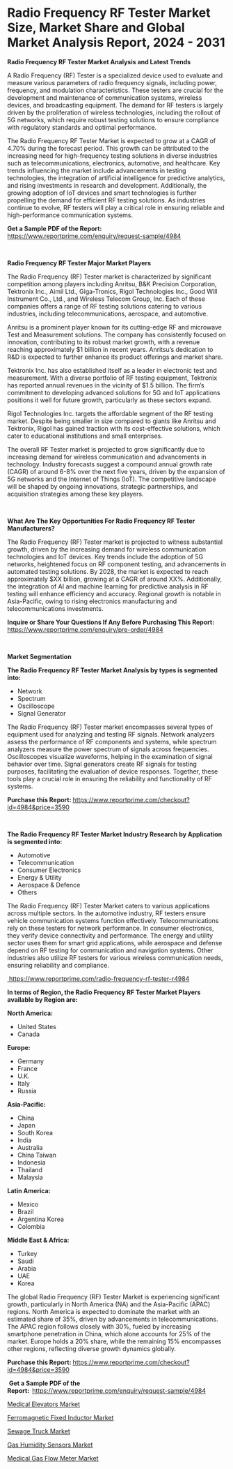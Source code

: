 <p><h1>Radio Frequency RF Tester Market Size, Market Share and Global Market Analysis Report, 2024 - 2031</h1></p><p><strong>Radio Frequency RF Tester Market Analysis and Latest Trends</strong></p>
<p><p>A Radio Frequency (RF) Tester is a specialized device used to evaluate and measure various parameters of radio frequency signals, including power, frequency, and modulation characteristics. These testers are crucial for the development and maintenance of communication systems, wireless devices, and broadcasting equipment. The demand for RF testers is largely driven by the proliferation of wireless technologies, including the rollout of 5G networks, which require robust testing solutions to ensure compliance with regulatory standards and optimal performance.</p><p>The Radio Frequency RF Tester Market is expected to grow at a CAGR of 4.70% during the forecast period. This growth can be attributed to the increasing need for high-frequency testing solutions in diverse industries such as telecommunications, electronics, automotive, and healthcare. Key trends influencing the market include advancements in testing technologies, the integration of artificial intelligence for predictive analytics, and rising investments in research and development. Additionally, the growing adoption of IoT devices and smart technologies is further propelling the demand for efficient RF testing solutions. As industries continue to evolve, RF testers will play a critical role in ensuring reliable and high-performance communication systems.</p></p>
<p><strong>Get a Sample PDF of the Report:&nbsp;</strong> <a href="https://www.reportprime.com/enquiry/request-sample/4984">https://www.reportprime.com/enquiry/request-sample/4984</a></p>
<p>&nbsp;</p>
<p><strong>Radio Frequency RF Tester Major Market Players</strong></p>
<p><p>The Radio Frequency (RF) Tester market is characterized by significant competition among players including Anritsu, B&K Precision Corporation, Tektronix Inc., Aimil Ltd., Giga-Tronics, Rigol Technologies Inc., Good Will Instrument Co., Ltd., and Wireless Telecom Group, Inc. Each of these companies offers a range of RF testing solutions catering to various industries, including telecommunications, aerospace, and automotive.</p><p>Anritsu is a prominent player known for its cutting-edge RF and microwave Test and Measurement solutions. The company has consistently focused on innovation, contributing to its robust market growth, with a revenue reaching approximately $1 billion in recent years. Anritsu’s dedication to R&D is expected to further enhance its product offerings and market share.</p><p>Tektronix Inc. has also established itself as a leader in electronic test and measurement. With a diverse portfolio of RF testing equipment, Tektronix has reported annual revenues in the vicinity of $1.5 billion. The firm’s commitment to developing advanced solutions for 5G and IoT applications positions it well for future growth, particularly as these sectors expand.</p><p>Rigol Technologies Inc. targets the affordable segment of the RF testing market. Despite being smaller in size compared to giants like Anritsu and Tektronix, Rigol has gained traction with its cost-effective solutions, which cater to educational institutions and small enterprises.</p><p>The overall RF Tester market is projected to grow significantly due to increasing demand for wireless communication and advancements in technology. Industry forecasts suggest a compound annual growth rate (CAGR) of around 6-8% over the next five years, driven by the expansion of 5G networks and the Internet of Things (IoT). The competitive landscape will be shaped by ongoing innovations, strategic partnerships, and acquisition strategies among these key players.</p></p>
<p>&nbsp;</p>
<p><strong>What Are The Key Opportunities For Radio Frequency RF Tester Manufacturers?</strong></p>
<p><p>The Radio Frequency (RF) Tester market is projected to witness substantial growth, driven by the increasing demand for wireless communication technologies and IoT devices. Key trends include the adoption of 5G networks, heightened focus on RF component testing, and advancements in automated testing solutions. By 2028, the market is expected to reach approximately $XX billion, growing at a CAGR of around XX%. Additionally, the integration of AI and machine learning for predictive analysis in RF testing will enhance efficiency and accuracy. Regional growth is notable in Asia-Pacific, owing to rising electronics manufacturing and telecommunications investments.</p></p>
<p><strong>Inquire or Share Your Questions If Any Before Purchasing This Report:</strong> <a href="https://www.reportprime.com/enquiry/pre-order/4984">https://www.reportprime.com/enquiry/pre-order/4984</a></p>
<p>&nbsp;</p>
<p><strong>Market Segmentation</strong></p>
<p><strong>The Radio Frequency RF Tester Market Analysis by types is segmented into:</strong></p>
<p><ul><li>Network</li><li>Spectrum</li><li>Oscilloscope</li><li>Signal Generator</li></ul></p>
<p><p>The Radio Frequency (RF) Tester market encompasses several types of equipment used for analyzing and testing RF signals. Network analyzers assess the performance of RF components and systems, while spectrum analyzers measure the power spectrum of signals across frequencies. Oscilloscopes visualize waveforms, helping in the examination of signal behavior over time. Signal generators create RF signals for testing purposes, facilitating the evaluation of device responses. Together, these tools play a crucial role in ensuring the reliability and functionality of RF systems.</p></p>
<p><strong>Purchase this Report:&nbsp;</strong><a href="https://www.reportprime.com/checkout?id=4984&price=3590">https://www.reportprime.com/checkout?id=4984&price=3590</a></p>
<p>&nbsp;</p>
<p><strong>The Radio Frequency RF Tester Market Industry Research by Application is segmented into:</strong></p>
<p><ul><li>Automotive</li><li>Telecommunication</li><li>Consumer Electronics</li><li>Energy & Utility</li><li>Aerospace & Defence</li><li>Others</li></ul></p>
<p><p>The Radio Frequency (RF) Tester Market caters to various applications across multiple sectors. In the automotive industry, RF testers ensure vehicle communication systems function effectively. Telecommunications rely on these testers for network performance. In consumer electronics, they verify device connectivity and performance. The energy and utility sector uses them for smart grid applications, while aerospace and defense depend on RF testing for communication and navigation systems. Other industries also utilize RF testers for various wireless communication needs, ensuring reliability and compliance.</p></p>
<p><a href="https://www.reportprime.com/radio-frequency-rf-tester-r4984">&nbsp;https://www.reportprime.com/radio-frequency-rf-tester-r4984</a></p>
<p><strong>In terms of Region, the Radio Frequency RF Tester Market Players available by Region are:</strong></p>
<p>
    <p> <strong> North America: </strong>
        <ul>
            <li>United States</li>
            <li>Canada</li>
        </ul>
        </p> 
    <p> <strong> Europe: </strong>
        <ul>
            <li>Germany</li>
            <li>France</li>
            <li>U.K.</li>
            <li>Italy</li>
            <li>Russia</li>
        </ul>
        </p> 
    <p> <strong> Asia-Pacific: </strong>
        <ul>
            <li>China</li>
            <li>Japan</li>
            <li>South Korea</li>
            <li>India</li>
            <li>Australia</li>
            <li>China Taiwan</li>
            <li>Indonesia</li>
            <li>Thailand</li>
            <li>Malaysia</li>
        </ul>
        </p> 
    <p> <strong> Latin America: </strong>
        <ul>
            <li>Mexico</li>
            <li>Brazil</li>
            <li>Argentina Korea</li>
            <li>Colombia</li>
        </ul>
        </p> 
    <p> <strong> Middle East & Africa: </strong>
        <ul>
            <li>Turkey</li>
            <li>Saudi</li>
            <li>Arabia</li>
            <li>UAE</li>
            <li>Korea</li>
        </ul>
    </p>
    </p>
<p><p>The global Radio Frequency (RF) Tester Market is experiencing significant growth, particularly in North America (NA) and the Asia-Pacific (APAC) regions. North America is expected to dominate the market with an estimated share of 35%, driven by advancements in telecommunications. The APAC region follows closely with 30%, fueled by increasing smartphone penetration in China, which alone accounts for 25% of the market. Europe holds a 20% share, while the remaining 15% encompasses other regions, reflecting diverse growth dynamics globally.</p></p>
<p><strong>Purchase this Report: </strong><a href="https://www.reportprime.com/checkout?id=4984&price=3590">https://www.reportprime.com/checkout?id=4984&price=3590</a></p>
<p>&nbsp;<strong>Get a Sample PDF of the Report:&nbsp;&nbsp;</strong><a href="https://www.reportprime.com/enquiry/request-sample/4984">https://www.reportprime.com/enquiry/request-sample/4984</a></p>
<p><strong></strong></p>
<p><p><a href="https://www.linkedin.com/pulse/global-medical-elevators-market-analysis-trends-forecasts-growth-opportunities-7qqqe?trackingId=LRjN0Q4STNGNQf9AqLnRjA%3D%3D">Medical Elevators Market</a></p><p><a href="https://github.com/sofayahoo2023/Market-Research-Report-List-6/blob/main/ferromagnetic-fixed-inductor-market.md">Ferromagnetic Fixed Inductor Market</a></p><p><a href="https://issuu.com/reportprime-2/docs/sewage-truck-market-size-2030.pptx_08d10a62b7df2c">Sewage Truck Market</a></p><p><a href="https://github.com/joannesouthgate/Market-Research-Report-List-4/blob/main/gas-humidity-sensors-market.md">Gas Humidity Sensors Market</a></p><p><a href="https://www.linkedin.com/pulse/medical-gas-flow-meter-market-trends-focusing-insight-forecast-hbzpe?trackingId=ql2yDnVmRoiYXjvVSJOWdA%3D%3D">Medical Gas Flow Meter Market</a></p></p>